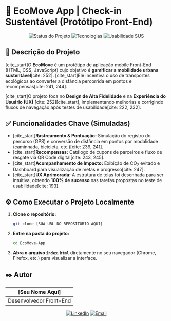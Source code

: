 # 🚀 EcoMove App | Check-in Sustentável (Protótipo Front-End)

<p align="center">
  <img src="https://img.shields.io/badge/Status-Protótipo%20de%20Alta%20Fidelidade-blue?style=for-the-badge&logo=appveyor" alt="Status do Projeto">
  <img src="https://img.shields.io/badge/Tecnologias-HTML%20%7C%20CSS%20%7C%20JavaScript-orange?style=for-the-badge&logo=react" alt="Tecnologias">
  <img src="https://img.shields.io/badge/Usabilidade-SUS%2077,8%20(Bom)-%234CAF50?style=for-the-badge&logo=appveyor" alt="Usabilidade SUS">
</p>

## 🌳 Descrição do Projeto

[cite_start]O **EcoMove** é um protótipo de aplicação mobile Front-End (HTML, CSS, JavaScript) cujo objetivo é **gamificar a mobilidade urbana sustentável**[cite: 252]. [cite_start]Ele incentiva o uso de transportes ecológicos ao converter a distância percorrida em pontos e recompensas[cite: 241, 244].

[cite_start]O projeto foca no **Design de Alta Fidelidade** e na **Experiência do Usuário (UX)** [cite: 252][cite_start], implementando melhorias e corrigindo fluxos de navegação após testes de usabilidade[cite: 222, 232].

## ✅ Funcionalidades Chave (Simuladas)

* [cite_start]**Rastreamento & Pontuação:** Simulação do registro do percurso (GPS) e conversão de distância em pontos por modalidade (caminhada, bicicleta, etc.)[cite: 239, 241].
* [cite_start]**Recompensas:** Catálogo de cupons de parceiros e fluxo de resgate via QR Code digital[cite: 243, 245].
* [cite_start]**Acompanhamento de Impacto:** Exibição de $\text{CO}_2$ evitado e Dashboard para visualização de metas e progresso[cite: 247].
* [cite_start]**UX Aprimorada:** A estrutura de telas foi desenhada para ser intuitiva, obtendo **100% de sucesso** nas tarefas propostas no teste de usabilidade[cite: 193].

## ⚙️ Como Executar o Projeto Localmente

1.  **Clone o repositório:**
    ```bash
    git clone [SUA URL DO REPOSITÓRIO AQUI]
    ```
2.  **Entre na pasta do projeto:**
    ```bash
    cd EcoMove-App
    ```
3.  **Abra o arquivo `index.html`** diretamente no seu navegador (Chrome, Firefox, etc.) para visualizar a interface.

## ✒️ Autor

| [Seu Nome Aqui] |
| :---: |
| Desenvolvedor Front-End |

<p align="center">
  <a href="https://www.linkedin.com/login/pt"><img src="https://img.shields.io/badge/LinkedIn-0077B5?style=for-the-badge&logo=linkedin&logoColor=white" alt="LinkedIn"></a>
  <a href="mailto:[SEU EMAIL]"><img src="https://img.shields.io/badge/Email-D14836?style=for-the-badge&logo=gmail&logoColor=white" alt="Email"></a>
</p>
